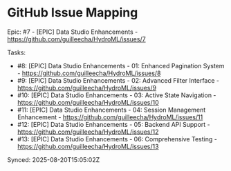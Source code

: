 # GitHub Issue Mapping

Epic: #7 - [EPIC] Data Studio Enhancements - https://github.com/guilleecha/HydroML/issues/7

Tasks:
- #8: [EPIC] Data Studio Enhancements - 01: Enhanced Pagination System - https://github.com/guilleecha/HydroML/issues/8
- #9: [EPIC] Data Studio Enhancements - 02: Advanced Filter Interface - https://github.com/guilleecha/HydroML/issues/9
- #10: [EPIC] Data Studio Enhancements - 03: Active State Navigation - https://github.com/guilleecha/HydroML/issues/10
- #11: [EPIC] Data Studio Enhancements - 04: Session Management Enhancement - https://github.com/guilleecha/HydroML/issues/11
- #12: [EPIC] Data Studio Enhancements - 05: Backend API Support - https://github.com/guilleecha/HydroML/issues/12
- #13: [EPIC] Data Studio Enhancements - 06: Comprehensive Testing - https://github.com/guilleecha/HydroML/issues/13

Synced: 2025-08-20T15:05:02Z